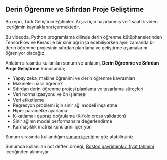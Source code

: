## Derin Öğrenme ve Sıfırdan Proje Geliştirme

Bu repo, Türk Geliştirici Eğitimleri Arşivi için hazırlanmış ve  1 saatlik video içeriğimin kaynaklarını içermektedir. 

Bu videoda, Python programlama dilinde derin öğrenme kütüphanelerinden TensorFlow ve Keras ile bir sinir ağı inşa edebiliyorken aynı zamanda bir derin öğrenme projesinin sıfırdan planlama ve geliştirme aşamalarını öğreniyor olacağız.

Anlatım sırasında kullanılan sunum ve anlatım, **Derin Öğrenme ve Sıfırdan Proje Geliştirme** konusunda;

* Yapay zeka, makine öğrenimi ve derin öğrenme  kavramları
* Makineler nasıl öğrenir?
* Sıfırdan derin öğrenme projesi planlama ve tasarlama süreçleri
* Veri normalizasyonu ve ön işlemesi
* Veri etiketleme
* Regresyon problemi için sinir ağı modeli inşa etme
* Hiper parametre ayarlama 
* K-katlamalı çapraz doğrulama (K-fold cross validation)
* Sinir ağının model performansını değerlendirme
* Karmaşıklık matrisi
konularını içeriyor.

Sunum sırasında kullandığım [sunum içeriği](https://github.com/buseyaren/buse-deeplearning-youtube/blob/main/Derin%20Öğrenme%20ve%20Sıfırdan%20Proje%20Geliştirme_sunum.pdf)ne göz atabilirsiniz.

Sunumda kullanılan not defteri örneği, [Boston gayrimenkul fiyat tahmini](https://www.kaggle.com/shanekonaung/boston-housing-price-dataset-with-keras) içeriğinden alınmıştır.
